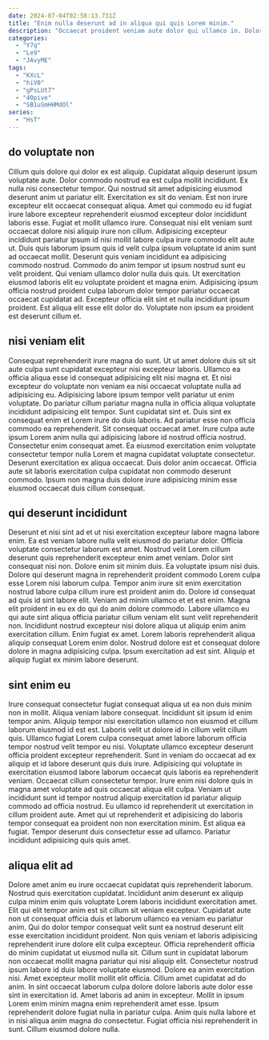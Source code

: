 ```yaml
---
date: 2024-07-04T02:58:13.731Z
title: "Enim nulla deserunt ad in aliqua qui quis Lorem minim."
description: "Occaecat proident veniam aute dolor qui ullamco in. Dolore velit quis enim amet laborum aute exercitation adipisicing."
categories:
  - "Y7q"
  - "Le9"
  - "JAvyME"
tags:
  - "KXcL"
  - "hiV0"
  - "gPsLUt7"
  - "40pive"
  - "SB1uSmHHMdOl"
series:
  - "HsT"
---
```



## do voluptate non

Cillum quis dolore qui dolor ex est aliquip. Cupidatat aliquip deserunt ipsum voluptate aute. Dolor commodo nostrud ea est culpa mollit incididunt. Ex nulla nisi consectetur tempor. Qui nostrud sit amet adipisicing eiusmod deserunt anim ut pariatur elit. Exercitation ex sit do veniam. Est non irure excepteur elit occaecat consequat aliqua.
Amet qui commodo eu id fugiat irure labore excepteur reprehenderit eiusmod excepteur dolor incididunt laboris esse. Fugiat et mollit ullamco irure. Consequat nisi elit veniam sunt occaecat dolore nisi aliquip irure non cillum. Adipisicing excepteur incididunt pariatur ipsum id nisi mollit labore culpa irure commodo elit aute ut. Duis quis laborum ipsum quis id velit culpa ipsum voluptate id anim sunt ad occaecat mollit. Deserunt quis veniam incididunt ea adipisicing commodo nostrud. Commodo do anim tempor ut ipsum nostrud sunt eu velit proident. Qui veniam ullamco dolor nulla duis quis.
Ut exercitation eiusmod laboris elit eu voluptate proident et magna enim. Adipisicing ipsum officia nostrud proident culpa laborum dolor tempor pariatur occaecat occaecat cupidatat ad. Excepteur officia elit sint et nulla incididunt ipsum proident. Est aliqua elit esse elit dolor do. Voluptate non ipsum ea proident est deserunt cillum et.

## nisi veniam elit

Consequat reprehenderit irure magna do sunt. Ut ut amet dolore duis sit sit aute culpa sunt cupidatat excepteur nisi excepteur laboris. Ullamco ea officia aliqua esse id consequat adipisicing elit nisi magna et. Et nisi excepteur do voluptate non veniam ea nisi occaecat voluptate nulla ad adipisicing eu.
Adipisicing labore ipsum tempor velit pariatur ut enim voluptate. Do pariatur cillum pariatur magna nulla in officia aliqua voluptate incididunt adipisicing elit tempor. Sunt cupidatat sint et. Duis sint ex consequat enim et Lorem irure do duis laboris. Ad pariatur esse non officia commodo ea reprehenderit. Sit consequat occaecat amet. Irure culpa aute ipsum Lorem anim nulla qui adipisicing labore id nostrud officia nostrud.
Consectetur enim consequat amet. Ea eiusmod exercitation enim voluptate consectetur tempor nulla Lorem et magna cupidatat voluptate consectetur. Deserunt exercitation ex aliqua occaecat. Duis dolor anim occaecat. Officia aute sit laboris exercitation culpa cupidatat non commodo deserunt commodo. Ipsum non magna duis dolore irure adipisicing minim esse eiusmod occaecat duis cillum consequat.

## qui deserunt incididunt

Deserunt et nisi sint ad et ut nisi exercitation excepteur labore magna labore enim. Ea est veniam labore nulla velit eiusmod do pariatur dolor. Officia voluptate consectetur laborum est amet. Nostrud velit Lorem cillum deserunt quis reprehenderit excepteur enim amet veniam. Dolor sint consequat nisi non. Dolore enim sit minim duis.
Ea voluptate ipsum nisi duis. Dolore qui deserunt magna in reprehenderit proident commodo Lorem culpa esse Lorem nisi laborum culpa. Tempor anim irure sit enim exercitation nostrud labore culpa cillum irure est proident anim do. Dolore id consequat ad quis id sint labore elit. Veniam ad minim ullamco et et est enim. Magna elit proident in eu ex do qui do anim dolore commodo. Labore ullamco eu qui aute sint aliqua officia pariatur cillum veniam elit sunt velit reprehenderit non.
Incididunt nostrud excepteur nisi dolore aliqua ut aliquip enim anim exercitation cillum. Enim fugiat ex amet. Lorem laboris reprehenderit aliqua aliquip consequat Lorem enim dolor. Nostrud dolore est et consequat dolore dolore in magna adipisicing culpa. Ipsum exercitation ad est sint. Aliquip et aliquip fugiat ex minim labore deserunt.

## sint enim eu

Irure consequat consectetur fugiat consequat aliqua ut ea non duis minim non in mollit. Aliqua veniam labore consequat. Incididunt sit ipsum id enim tempor anim. Aliquip tempor nisi exercitation ullamco non eiusmod et cillum laborum eiusmod id est est.
Laboris velit ut dolore id in cillum velit cillum quis. Ullamco fugiat Lorem culpa consequat amet labore laborum officia tempor nostrud velit tempor eu nisi. Voluptate ullamco excepteur deserunt officia proident excepteur reprehenderit. Sunt in veniam do occaecat ad ex aliquip et id labore deserunt quis duis irure. Adipisicing qui voluptate in exercitation eiusmod labore laborum occaecat quis laboris ea reprehenderit veniam. Occaecat cillum consectetur tempor. Irure enim nisi dolore quis in magna amet voluptate ad quis occaecat aliqua elit culpa.
Veniam ut incididunt sunt id tempor nostrud aliquip exercitation id pariatur aliquip commodo ad officia nostrud. Eu ullamco id reprehenderit ut exercitation in cillum proident aute. Amet qui ut reprehenderit et adipisicing do laboris tempor consequat ea proident non non exercitation minim. Est aliqua ea fugiat. Tempor deserunt duis consectetur esse ad ullamco. Pariatur incididunt adipisicing quis quis amet.

## aliqua elit ad

Dolore amet anim eu irure occaecat cupidatat quis reprehenderit laborum. Nostrud quis exercitation cupidatat. Incididunt anim deserunt ex aliquip culpa minim enim quis voluptate Lorem laboris incididunt exercitation amet. Elit qui elit tempor anim est sit cillum sit veniam excepteur. Cupidatat aute non ut consequat officia duis et laborum ullamco ea veniam eu pariatur anim. Qui do dolor tempor consequat velit sunt ea nostrud deserunt elit esse exercitation incididunt proident.
Non quis veniam et laboris adipisicing reprehenderit irure dolore elit culpa excepteur. Officia reprehenderit officia do minim cupidatat ut eiusmod nulla sit. Cillum sunt in cupidatat laborum non occaecat mollit magna pariatur qui nisi aliquip elit. Consectetur nostrud ipsum labore id duis labore voluptate eiusmod. Dolore ea anim exercitation nisi. Amet excepteur mollit mollit elit officia. Cillum amet cupidatat ad do anim. In sint occaecat laborum culpa dolore dolore laboris aute dolor esse sint in exercitation id.
Amet laboris ad anim in excepteur. Mollit in ipsum Lorem enim minim magna enim reprehenderit amet esse. Ipsum reprehenderit dolore fugiat nulla in pariatur culpa. Anim quis nulla labore et in nisi aliqua anim magna do consectetur. Fugiat officia nisi reprehenderit in sunt. Cillum eiusmod dolore nulla.

